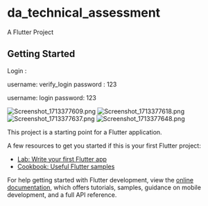 # da_technical_assessment

A Flutter Project

## Getting Started


Login :

username: verify_login 
password : 123

username: login 
password: 123



![Screenshot_1713377609.png](Screenshot_1713377609.png)
![Screenshot_1713377618.png](Screenshot_1713377618.png)
![Screenshot_1713377637.png](Screenshot_1713377637.png)
![Screenshot_1713377648.png](Screenshot_1713377648.png)




This project is a starting point for a Flutter application.

A few resources to get you started if this is your first Flutter project:

- [Lab: Write your first Flutter app](https://docs.flutter.dev/get-started/codelab)
- [Cookbook: Useful Flutter samples](https://docs.flutter.dev/cookbook)

For help getting started with Flutter development, view the
[online documentation](https://docs.flutter.dev/), which offers tutorials,
samples, guidance on mobile development, and a full API reference.
